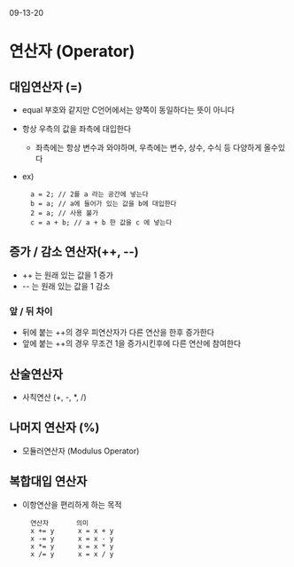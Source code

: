 09-13-20

# 연산자 (Operator)

## 대입연산자 (=)
* equal 부호와 같지만 C언어에서는 양쪽이 동일하다는 뜻이 아니다
* 항상 우측의 값을 좌측에 대입한다 
    * 좌측에는 항상 변수과 와야하며, 우측에는 변수, 상수, 수식 등 다양하게 올수있다 
* ex)

        a = 2; // 2를 a 라는 공간에 넣는다 
        b = a; // a에 들어가 있는 값을 b에 대입한다
        2 = a; // 사용 불가 
        c = a + b; // a + b 한 값을 c 에 넣는다

## 증가 / 감소 연산자(++, --)
* ++ 는 원래 있는 값을 1 증가
* -- 는 원래 있는 값을 1 감소 

### 앞 / 뒤 차이
* 뒤에 붙는 ++의 경우 피연산자가 다른 연산을 한후 증가한다
* 앞에 붙는 ++의 경우 무조건 1을 증가시킨후에 다른 연산에 참여한다

## 산술연산자
* 사칙연산 (+, -, *, /)

## 나머지 연산자 (%)
* 모듈러연산자 (Modulus Operator) 

## 복합대입 연산자 
* 이항연산을 편리하게 하는 목적
    
        연산자       의미 
        x += y      x = x + y
        x -= y      x = x - y
        x *= y      x = x * y
        x /= y      x = x / y
 